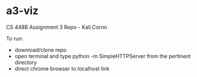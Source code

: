 # a3-viz
CS 448B Assignment 3 Repo - Kali Cornn

To run:
- download/clone repo
- open terminal and type python -m SimpleHTTPServer from the pertinent directory
- direct chrome browser to localhost link
